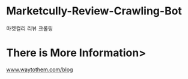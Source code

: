 # Marketcully-Review-Crawling-Bot
마켓컬리 리뷰 크롤링

<h1>There is More Information></h1>
<a href="https://www.waytothem.com/blog">www.waytothem.com/blog</a>

